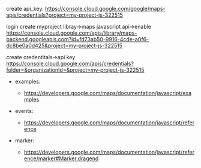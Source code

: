 create api_key:
https://console.cloud.google.com/google/maps-apis/credentials?project=my-project-js-322515

login
create myproject
libray->maps javascript api->enable
https://console.cloud.google.com/apis/library/maps-backend.googleapis.com?id=fd73ab50-9916-4cde-a0f6-dc8be0a0d425&project=my-project-js-322515

create credentitals->api key
https://console.cloud.google.com/apis/credentials?folder=&organizationId=&project=my-project-js-322515


- examples:
	- https://developers.google.com/maps/documentation/javascript/examples
- events:
	- https://developers.google.com/maps/documentation/javascript/reference

- marker:
	- https://developers.google.com/maps/documentation/javascript/reference/marker#Marker.dragend
